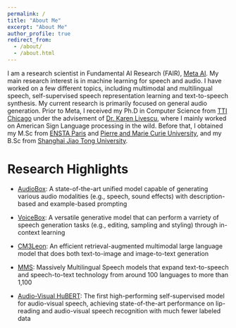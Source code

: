 ```yaml
---
permalink: /
title: "About Me"
excerpt: "About Me"
author_profile: true
redirect_from: 
  - /about/
  - /about.html
---
```


I am a research scientist in Fundamental AI Research (FAIR), [Meta AI](https://ai.meta.com/research/). My main research interest is in machine learning for speech and audio. I have worked on a few different topics, including multimodal and multilingual speech, self-supervised speech representation learning and text-to-speech synthesis. My current research is primarily focused on general audio generation. Prior to Meta, I received my Ph.D in Computer Science from [TTI Chicago]() under the advisement of [Dr. Karen Livescu](), where I mainly worked on American Sign Language processing in the wild. Before that, I obtained my M.Sc from [ENSTA Paris]() and [Pierre and Marie Curie University](), and my B.Sc from [Shanghai Jiao Tong University]().

Research Highlights
======
* [AudioBox](https://ai.meta.com/blog/audiobox-generating-audio-voice-natural-language-prompts/): A state-of-the-art unified model capable of generating various audio modalities (e.g., speech, sound effects) with description-based and example-based prompting

* [VoiceBox](https://about.fb.com/news/2023/06/introducing-voicebox-ai-for-speech-generation/): A versatile generative model that can perform a varriety of speech generation tasks (e.g., editing, sampling and styling) through in-context learning

* [CM3Leon](https://ai.meta.com/blog/generative-ai-text-images-cm3leon/): An efficient retrieval-augmented multimodal large language model that does both text-to-image and image-to-text generation

* [MMS](https://about.fb.com/news/2023/05/ai-massively-multilingual-speech-technology/): Massively Multilingual Speech models that expand text-to-speech and speech-to-text technology from around 100 languages to more than 1,100

* [Audio-Visual HuBERT](https://ai.meta.com/blog/ai-that-understands-speech-by-looking-as-well-as-hearing/): The first high-performing self-supervised model for audio-visual speech, achieving state-of-the-art performance on lip-reading and audio-visual speech recognition with much fewer labeled data
